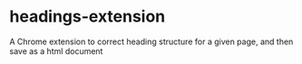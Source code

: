 # headings-extension

A Chrome extension to correct heading structure for a given page, and then save as a html document
